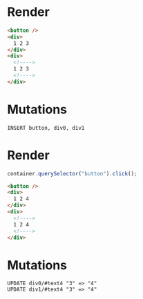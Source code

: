 # Render
```html
<button />
<div>
  1 2 3
</div>
<div>
  <!---->
  1 2 3
  <!---->
</div>
```

# Mutations
```
INSERT button, div0, div1
```

# Render
```js
container.querySelector("button").click();
```
```html
<button />
<div>
  1 2 4
</div>
<div>
  <!---->
  1 2 4
  <!---->
</div>
```

# Mutations
```
UPDATE div0/#text4 "3" => "4"
UPDATE div1/#text4 "3" => "4"
```